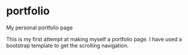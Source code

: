 # portfolio
My personal portfolio page

This is my first attempt at making myself a portfolio page. 
I have used a bootstrap template to get the scrolling navigation.

